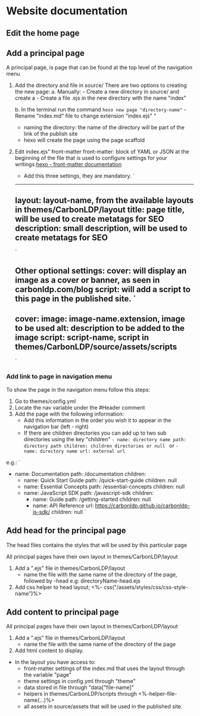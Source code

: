 # Website documentation

## Edit the home page

## Add a principal page

A principal page, is page that can be found at the top level of the navigation menu

1. Add the directory and file in source/
There are two options to creating the new page:
    a. Manually:
        - Create a new directory in source/ and create a
        - Create a file .ejs in the new directory with the name "index"

    b. In the terminal run the command `hexo new page "directory-name"`
        - Rename "index.md" file to change extension "index.ejs"
        "
    - naming the directory: the name of the directory will be part of the link of the publish site
    - hexo will create the page using the page scaffold
2. Edit index.ejs" front-matter
	front-matter: block of YAML or JSON at the beginning of the file that is used to configure settings for your writings.[hexo - front-matter documentation](https://hexo.io/docs/front-matter.html)

	- Add this three settings, they are mandatory.
	`
	---
	layout: layout-name, from the available layouts in themes/CarbonLDP/layout
	title: page title, will be used to create metatags for SEO
	description: small description, will be used to create metatags for SEO
	---
	`

	Other optional settings:
	cover: will display an image as a cover or banner, as seen in carbonldp.com/blog
	script: will add a script to this page in the published site.
	`
	---
	cover:
    	image: image-name.extension, image to be used
    	alt: description to be added to the image
    script: script-name, script in themes/CarbonLDP/source/assets/scripts
	---
	`

### Add link to page in navigation menu

To show the page in the navigation menu follow this steps:

1. Go to themes/config.yml
2. Locate the nav variable under the #Header comment
3. Add the page with the following information:
    - Add this information in the order you wish it to appear in the navigation bar (left - right)
	- If there are children directories you can add up to two sub directories using the key "children"
`- name: directory name
   path: directory path
   children: children directories or null
`
or
`- name: directory name
   url: external url
`

e.g.:
`
- name: Documentation
  path: /documentation
  children:
	- name: Quick Start Guide
	  path: /quick-start-guide
	  children: null
	- name: Essential Concepts
	  path: /essential-concepts
	  children: null
	- name: JavaScript SDK
	  path: /javascript-sdk
	  children:
	    - name: Guide
	      path: /getting-started
	      children: null
	    - name: API Reference
	      url: https://carbonldp.github.io/carbonldp-js-sdk/
	      children: null
`
## Add head for the principal page
The head files contains the styles that will be used by this particular page

All principal pages have their own layout in themes/CarbonLDP/layout

1. Add a ".ejs" file in themes/CarbonLDP/layout
    - name the file with the same name of the directory of the page, followed by -head
       e.g: directoryName-head.ejs
2. Add css helper to head layout;
	<%- css("/assets/styles/css/css-style-name")%>

## Add content to principal page

All principal pages have their own layout in themes/CarbonLDP/layout

1. Add a ".ejs" file in themes/CarbonLDP/layout
    - name the file with the same name of the directory of the page
2. Add html content to display.

- In the layout you have access to:
     - front-matter settings of the index.md that uses the layout through the variable "page"
     - theme settings in config.yml through "theme"
     - data stored in file through "data["file-name]"
     - helpers in themes/CarbonLDP/scripts through <%-helper-file-name(...)%>
     - all assets in source/assets that will be used in the published site.

